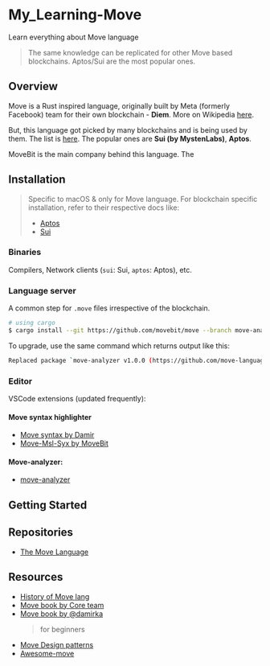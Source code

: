 # My_Learning-Move

Learn everything about Move language

> The same knowledge can be replicated for other Move based blockchains. Aptos/Sui are the most popular ones.

## Overview

Move is a Rust inspired language, originally built by Meta (formerly Facebook) team for their own blockchain - **Diem**. More on Wikipedia [here](<https://en.wikipedia.org/wiki/Diem_(digital_currency)>).

But, this language got picked by many blockchains and is being used by them. The list is [here](https://github.com/MystenLabs/awesome-move#move-powered-blockchains). The popular ones are **Sui (by MystenLabs)**, **Aptos**.

MoveBit is the main company behind this language. The

## Installation

> Specific to macOS & only for Move language. For blockchain specific installation, refer to their respective docs like:
>
> - [Aptos](./aptos/)
> - [Sui](./sui/)

### Binaries

Compilers, Network clients (`sui`: Sui, `aptos`: Aptos), etc.

<!-- TODO: -->

### Language server

A common step for `.move` files irrespective of the blockchain.

```sh
# using cargo
$ cargo install --git https://github.com/movebit/move --branch move-analyzer2-release move-analyzer
```

To upgrade, use the same command which returns output like this:

```sh
Replaced package `move-analyzer v1.0.0 (https://github.com/move-language/move#8f5303a3)` with `move-analyzer v1.1.0 (https://github.com/movebit/move?branch=move-analyzer2-release#1721d726)` (executable `move-analyzer`)
```

### Editor

VSCode extensions (updated frequently):

#### Move syntax highlighter

- [Move syntax by Damir](https://marketplace.visualstudio.com/items?itemName=damirka.move-syntax)
- [Move-Msl-Syx by MoveBit](https://marketplace.visualstudio.com/items?itemName=MoveBit.move-msl-syx)

#### Move-analyzer:

- [move-analyzer](https://marketplace.visualstudio.com/items?itemName=move.move-analyzer)

## Getting Started

<!-- TODO: -->

## Repositories

- [The Move Language](https://github.com/move-language/move)

## Resources

- [History of Move lang](<https://en.wikipedia.org/wiki/Diem_(digital_currency)>)
- [Move book by Core team](https://move-language.github.io/move/)
- [Move book by @damirka](https://move-book.com/)
  > for beginners
- [Move Design patterns](https://www.move-patterns.com/)
- [Awesome-move](https://github.com/MystenLabs/awesome-move)
